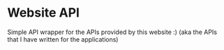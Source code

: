 # Website API

Simple API wrapper for the APIs provided by this website :) (aka the APIs that I have written for the applications)